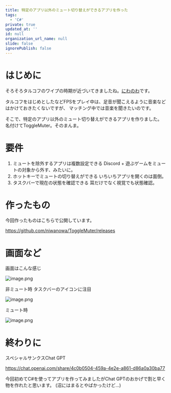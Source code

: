 ```yaml
---
title: 特定のアプリ以外のミュート切り替えができるアプリを作った
tags:
  - 'C#'
private: true
updated_at: ''
id: null
organization_url_name: null
slide: false
ignorePublish: false
---
```

# はじめに
そろそろタルコフのワイプの時期が近づいてきましたね。[にわのわ](https://twitter.com/niwa_nowa)です。

タルコフをはじめとしたなどFPSをプレイ中は、足音が聞こえるように音楽などはかけておきたくないですが、
マッチング中では音楽を聞きたいのです。

そこで、特定のアプリ以外のミュート切り替えができるアプリを作りました。
名付けてToggleMuter。そのまんま。

# 要件
1. ミュートを除外するアプリは複数設定できる
Discord + 遊ぶゲームをミュートの対象から外す、みたいに。
2. ホットキーでミュートの切り替えができる
いちいちアプリを開くのは面倒。
3. タスクバーで現在の状態を確認できる
耳だけでなく視覚でも状態確認。

# 作ったもの
今回作ったものはこちらで公開しています。

https://github.com/niwanowa/ToggleMuter/releases

# 画面など
画面はこんな感じ

![image.png](https://qiita-image-store.s3.ap-northeast-1.amazonaws.com/0/590707/5b640f3c-3096-d4b8-ca15-b02cd3dd9f98.png)

非ミュート時
タスクバーのアイコンに注目

![image.png](https://qiita-image-store.s3.ap-northeast-1.amazonaws.com/0/590707/e5117f8b-bb00-8fc1-b83e-f3348acf0fc1.png)

ミュート時

![image.png](https://qiita-image-store.s3.ap-northeast-1.amazonaws.com/0/590707/db914a02-97b4-f239-b160-79756a28b6af.png)

# 終わりに
スペシャルサンクスChat GPT

https://chat.openai.com/share/4c0b0504-459a-4e2e-a861-d86a0a30ba77

今回初めてC#を使ってアプリを作ってみましたがChat GPTのおかげで割と早く物を作れたと思います。
(沼にはまるとやばかったけど...)

